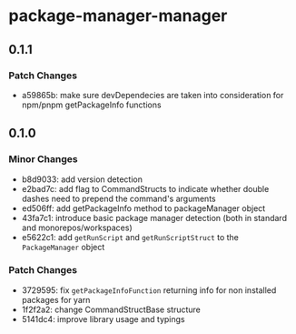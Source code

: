 # package-manager-manager

## 0.1.1

### Patch Changes

- a59865b: make sure devDependecies are taken into consideration for npm/pnpm getPackageInfo functions

## 0.1.0

### Minor Changes

- b8d9033: add version detection
- e2bad7c: add flag to CommandStructs to indicate whether double dashes need to prepend the command's arguments
- ed506ff: add getPackageInfo method to packageManager object
- 43fa7c1: introduce basic package manager detection (both in standard and monorepos/workspaces)
- e5622c1: add `getRunScript` and `getRunScriptStruct` to the `PackageManager` object

### Patch Changes

- 3729595: fix `getPackageInfoFunction` returning info for non installed packages for yarn
- 1f2f2a2: change CommandStructBase structure
- 5141dc4: improve library usage and typings
